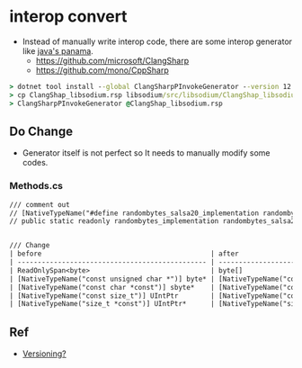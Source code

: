 # interop convert

- Instead of manually write interop code, there are some interop generator like [java's panama](https://openjdk.java.net/projects/panama/).
  - <https://github.com/microsoft/ClangSharp>
  - <https://github.com/mono/CppSharp>

``` cmd
> dotnet tool install --global ClangSharpPInvokeGenerator --version 12.0.0-beta2
> cp ClangShap_libsodium.rsp libsodium/src/libsodium/ClangShap_libsodium.rsp
> ClangSharpPInvokeGenerator @ClangShap_libsodium.rsp
```

## Do Change

- Generator itself is not perfect so It needs to manually modify some codes.

### Methods.cs

``` txt
/// comment out
// [NativeTypeName("#define randombytes_salsa20_implementation randombytes_internal_implementation")]
// public static readonly randombytes_implementation randombytes_salsa20_implementation = randombytes_internal_implementation;


/// Change
| before                                          | after                                            |
| ----------------------------------------------- | ------------------------------------------------ |
| ReadOnlySpan<byte>                              | byte[]                                           |
| [NativeTypeName("const unsigned char *")] byte* | [NativeTypeName("const unsigned char *")] byte[] |
| [NativeTypeName("const char *const")] sbyte*    | [NativeTypeName("const char *const")] string     |
| [NativeTypeName("const size_t")] UIntPtr        | [NativeTypeName("const size_t")] int             |
| [NativeTypeName("size_t *const")] UIntPtr*      | [NativeTypeName("size_t *const")] out int        |

```

## Ref

- [Versioning?](https://github.com/jedisct1/libsodium/issues/643)
